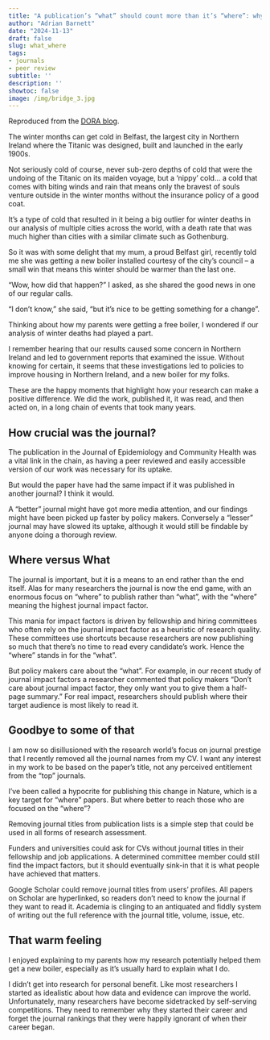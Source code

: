 ```yaml
---
title: "A publication’s “what” should count more than it’s “where”: why we should waive journal titles"
author: "Adrian Barnett"
date: "2024-11-13"
draft: false
slug: what_where
tags:
- journals
- peer review
subtitle: ''
description: ''
showtoc: false
image: /img/bridge_3.jpg
---
```


Reproduced from the [DORA blog](https://sfdora.org/2024/11/10/a-publications-what-should-count-more-than-its-where-why-we-should-waive-journal-titles/). 

The winter months can get cold in Belfast, the largest city in Northern Ireland where the Titanic was designed, built and launched in the early 1900s.

Not seriously cold of course, never sub-zero depths of cold that were the undoing of the Titanic on its maiden voyage, but a ‘nippy’ cold… a cold that comes with biting winds and rain that means only the bravest of souls venture outside in the winter months without the insurance policy of a good coat.

It’s a type of cold that resulted in it being a big outlier for winter deaths in our analysis of multiple cities across the world, with a death rate that was much higher than cities with a similar climate such as Gothenburg.

So it was with some delight that my mum, a proud Belfast girl, recently told me she was getting a new boiler installed courtesy of the city’s council – a small win that means this winter should be warmer than the last one.

“Wow, how did that happen?” I asked, as she shared the good news in one of our regular calls.

“I don’t know,” she said, “but it’s nice to be getting something for a change”.

Thinking about how my parents were getting a free boiler, I wondered if our analysis of winter deaths had played a part.

I remember hearing that our results caused some concern in Northern Ireland and led to government reports that examined the issue. Without knowing for certain, it seems that these investigations led to policies to improve housing in Northern Ireland, and a new boiler for my folks.

These are the happy moments that highlight how your research can make a positive difference. We did the work, published it, it was read, and then acted on, in a long chain of events that took many years.

## How crucial was the journal? 

The publication in the Journal of Epidemiology and Community Health was a vital link in the chain, as having a peer reviewed and easily accessible version of our work was necessary for its uptake.

But would the paper have had the same impact if it was published in another journal? I think it would.

A “better” journal might have got more media attention, and our findings might have been picked up faster by policy makers. Conversely a “lesser” journal may have slowed its uptake, although it would still be findable by anyone doing a thorough review.

## Where versus What

The journal is important, but it is a means to an end rather than the end itself. Alas for many researchers the journal is now the end game, with an enormous focus on “where” to publish rather than “what”, with the “where” meaning the highest journal impact factor.

This mania for impact factors is driven by fellowship and hiring committees who often rely on the journal impact factor as a heuristic of research quality. These committees use shortcuts because researchers are now publishing so much that there’s no time to read every candidate’s work. Hence the “where” stands in for the “what”.

But policy makers care about the “what”. For example, in our recent study of journal impact factors a researcher commented that policy makers “Don’t care about journal impact factor, they only want you to give them a half-page summary.” For real impact, researchers should publish where their target audience is most likely to read it.

## Goodbye to some of that

I am now so disillusioned with the research world’s focus on journal prestige that I recently removed all the journal names from my CV. I want any interest in my work to be based on the paper’s title, not any perceived entitlement from the “top” journals.

I’ve been called a hypocrite for publishing this change in Nature, which is a key target for “where” papers. But where better to reach those who are focused on the “where”?

Removing journal titles from publication lists is a simple step that could be used in all forms of research assessment.

Funders and universities could ask for CVs without journal titles in their fellowship and job applications. A determined committee member could still find the impact factors, but it should eventually sink-in that it is what people have achieved that matters.

Google Scholar could remove journal titles from users’ profiles. All papers on Scholar are hyperlinked, so readers don’t need to know the journal if they want to read it. Academia is clinging to an antiquated and fiddly system of writing out the full reference with the journal title, volume, issue, etc.

## That warm feeling

I enjoyed explaining to my parents how my research potentially helped them get a new boiler, especially as it’s usually hard to explain what I do.

I didn’t get into research for personal benefit. Like most researchers I started as idealistic about how data and evidence can improve the world. Unfortunately, many researchers have become sidetracked by self-serving competitions. They need to remember why they started their career and forget the journal rankings that they were happily ignorant of when their career began.

